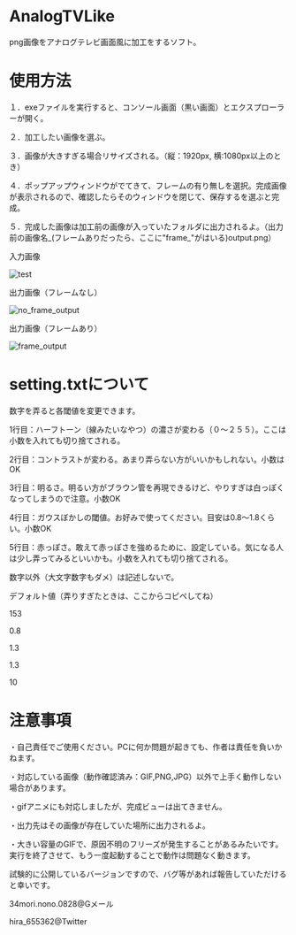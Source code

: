 # AnalogTVLike
png画像をアナログテレビ画面風に加工をするソフト。

# 使用方法
１．exeファイルを実行すると、コンソール画面（黒い画面）とエクスプローラーが開く。

２．加工したい画像を選ぶ。

３．画像が大きすぎる場合リサイズされる。（縦：1920px, 横:1080px以上のとき）

４．ポップアップウィンドウがでてきて、フレームの有り無しを選択。完成画像が表示されるので、確認したらそのウィンドウを閉じて、保存するを選ぶと完成。

５．完成した画像は加工前の画像が入っていたフォルダに出力されるよ。（出力前の画像名_(フレームありだったら、ここに"frame_"がはいる)output.png）

入力画像

![test](https://user-images.githubusercontent.com/56217982/90303722-6025eb00-deeb-11ea-9f9a-800338bba4f2.png)

出力画像（フレームなし）

![no_frame_output](https://user-images.githubusercontent.com/56217982/90303723-61571800-deeb-11ea-9e5c-09e8d66e3876.png)

出力画像（フレームあり）

![frame_output](https://user-images.githubusercontent.com/56217982/90303725-63b97200-deeb-11ea-91ac-67713beb98d6.png)

# setting.txtについて

数字を弄ると各閾値を変更できます。

1行目：ハーフトーン（線みたいなやつ）の濃さが変わる（０～２５５）。ここは小数を入れても切り捨てされる。

2行目：コントラストが変わる。あまり弄らない方がいいかもしれない。小数はOK

3行目：明るさ。明るい方がブラウン管を再現できるけど、やりすぎは白っぽくなってしまうので注意。小数OK

4行目：ガウスぼかしの閾値。お好みで使ってください。目安は0.8～1.8くらい。小数OK

5行目：赤っぽさ。敢えて赤っぽさを強めるために、設定している。気になる人は少し弄ってみるといいかも。小数を入れても切り捨てされる。


数字以外（大文字数字もダメ）は記述しないで。

デフォルト値（弄りすぎたときは、ここからコピペしてね）

153

0.8

1.3

1.3

10

# 注意事項

・自己責任でご使用ください。PCに何か問題が起きても、作者は責任を負いかねます。

・対応している画像（動作確認済み：GIF,PNG,JPG）以外で上手く動作しない場合があります。

・gifアニメにも対応しましたが、完成ビューは出てきません。

・出力先はその画像が存在していた場所に出力されるよ。

・大きい容量のGIFで、原因不明のフリーズが発生することがあるみたいです。実行を終了させて、もう一度起動することで動作は問題なく動きます。


試験的に公開しているバージョンですので、バグ等があれば報告していただけると幸いです。

34mori.nono.0828@Gメール

hira_655362@Twitter

